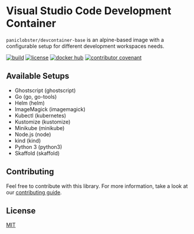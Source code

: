 # Visual Studio Code Development Container

`paniclobster/devcontainer-base` is an alpine-based image with a
configurable setup for different development workspaces needs.

[![build](https://github.com/paniclobster/devcontainer-base/workflows/build/badge.svg)](https://github.com/paniclobster/devcontainer-base/actions/)
[![license](https://img.shields.io/github/license/paniclobster/devcontainer-base)](https://github.com/paniclobster/devcontainer-base/blob/main/LICENSE.md)
[![docker hub](https://img.shields.io/docker/v/paniclobster/devcontainer-base?sort=semver)](https://hub.docker.com/r/paniclobster/devcontainer-base)
[![contributor covenant](https://img.shields.io/badge/contributor%20covenant-v2.0%20adopted-ff69b4.svg)](https://github.com/paniclobster/devcontainer-base/blob/main/CODE_OF_CONDUCT.md)

## Available Setups

- Ghostscript (ghostscript)
- Go (go, go-tools)
- Helm (helm)
- ImageMagick (imagemagick)
- Kubectl (kubernetes)
- Kustomize (kustomize)
- Minikube (minikube)
- Node.js (node)
- kind (kind)
- Python 3 (python3)
- Skaffold (skaffold)

## Contributing

Feel free to contribute with this library. For more information, take a look at
our
[contributing guide](https://github.com/paniclobster/devcontainer-base/blob/main/CONTRIBUTING.md).

## License

[MIT](https://github.com/paniclobster/devcontainer-base/blob/main/LICENSE)
